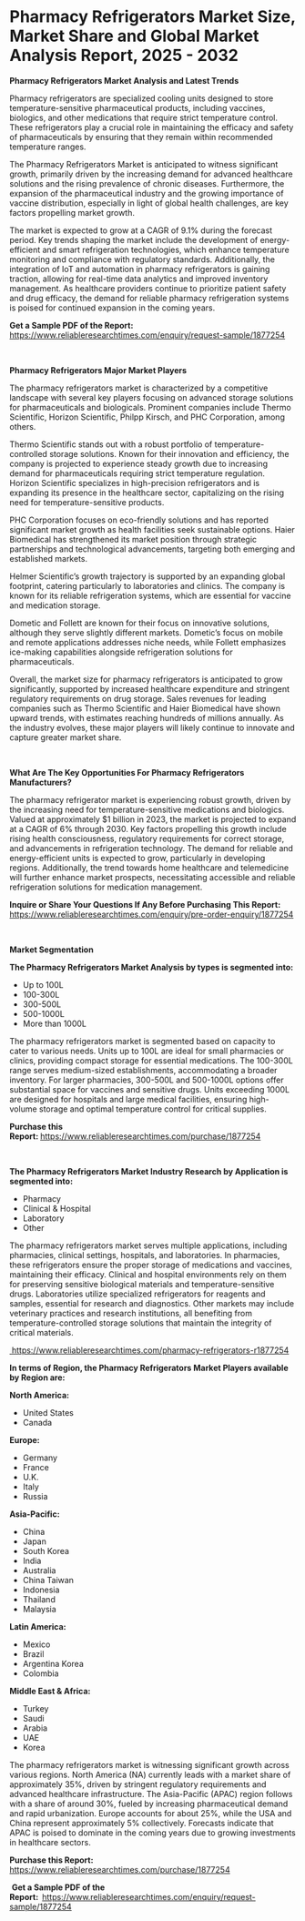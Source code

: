 <p><h1>Pharmacy Refrigerators Market Size, Market Share and Global Market Analysis Report, 2025 - 2032</h1></p><p><strong>Pharmacy Refrigerators Market Analysis and Latest Trends</strong></p>
<p><p>Pharmacy refrigerators are specialized cooling units designed to store temperature-sensitive pharmaceutical products, including vaccines, biologics, and other medications that require strict temperature control. These refrigerators play a crucial role in maintaining the efficacy and safety of pharmaceuticals by ensuring that they remain within recommended temperature ranges.</p><p>The Pharmacy Refrigerators Market is anticipated to witness significant growth, primarily driven by the increasing demand for advanced healthcare solutions and the rising prevalence of chronic diseases. Furthermore, the expansion of the pharmaceutical industry and the growing importance of vaccine distribution, especially in light of global health challenges, are key factors propelling market growth.</p><p>The market is expected to grow at a CAGR of 9.1% during the forecast period. Key trends shaping the market include the development of energy-efficient and smart refrigeration technologies, which enhance temperature monitoring and compliance with regulatory standards. Additionally, the integration of IoT and automation in pharmacy refrigerators is gaining traction, allowing for real-time data analytics and improved inventory management. As healthcare providers continue to prioritize patient safety and drug efficacy, the demand for reliable pharmacy refrigeration systems is poised for continued expansion in the coming years.</p></p>
<p><strong>Get a Sample PDF of the Report:&nbsp;</strong> <a href="https://www.reliableresearchtimes.com/enquiry/request-sample/1877254?utm_campaign=2244&utm_medium=2&utm_source=Github&utm_content=ia&utm_term=13042025&utm_id=pharmacy-refrigerators">https://www.reliableresearchtimes.com/enquiry/request-sample/1877254</a></p>
<p>&nbsp;</p>
<p><strong>Pharmacy Refrigerators Major Market Players</strong></p>
<p><p>The pharmacy refrigerators market is characterized by a competitive landscape with several key players focusing on advanced storage solutions for pharmaceuticals and biologicals. Prominent companies include Thermo Scientific, Horizon Scientific, Philpp Kirsch, and PHC Corporation, among others.</p><p>Thermo Scientific stands out with a robust portfolio of temperature-controlled storage solutions. Known for their innovation and efficiency, the company is projected to experience steady growth due to increasing demand for pharmaceuticals requiring strict temperature regulation. Horizon Scientific specializes in high-precision refrigerators and is expanding its presence in the healthcare sector, capitalizing on the rising need for temperature-sensitive products.</p><p>PHC Corporation focuses on eco-friendly solutions and has reported significant market growth as health facilities seek sustainable options. Haier Biomedical has strengthened its market position through strategic partnerships and technological advancements, targeting both emerging and established markets.</p><p>Helmer Scientific’s growth trajectory is supported by an expanding global footprint, catering particularly to laboratories and clinics. The company is known for its reliable refrigeration systems, which are essential for vaccine and medication storage.</p><p>Dometic and Follett are known for their focus on innovative solutions, although they serve slightly different markets. Dometic’s focus on mobile and remote applications addresses niche needs, while Follett emphasizes ice-making capabilities alongside refrigeration solutions for pharmaceuticals.</p><p>Overall, the market size for pharmacy refrigerators is anticipated to grow significantly, supported by increased healthcare expenditure and stringent regulatory requirements on drug storage. Sales revenues for leading companies such as Thermo Scientific and Haier Biomedical have shown upward trends, with estimates reaching hundreds of millions annually. As the industry evolves, these major players will likely continue to innovate and capture greater market share.</p></p>
<p>&nbsp;</p>
<p><strong>What Are The Key Opportunities For Pharmacy Refrigerators Manufacturers?</strong></p>
<p><p>The pharmacy refrigerator market is experiencing robust growth, driven by the increasing need for temperature-sensitive medications and biologics. Valued at approximately $1 billion in 2023, the market is projected to expand at a CAGR of 6% through 2030. Key factors propelling this growth include rising health consciousness, regulatory requirements for correct storage, and advancements in refrigeration technology. The demand for reliable and energy-efficient units is expected to grow, particularly in developing regions. Additionally, the trend towards home healthcare and telemedicine will further enhance market prospects, necessitating accessible and reliable refrigeration solutions for medication management.</p></p>
<p><strong>Inquire or Share Your Questions If Any Before Purchasing This Report:</strong> <a href="https://www.reliableresearchtimes.com/enquiry/pre-order-enquiry/1877254?utm_campaign=2244&utm_medium=2&utm_source=Github&utm_content=ia&utm_term=13042025&utm_id=pharmacy-refrigerators">https://www.reliableresearchtimes.com/enquiry/pre-order-enquiry/1877254</a></p>
<p>&nbsp;</p>
<p><strong>Market Segmentation</strong></p>
<p><strong>The Pharmacy Refrigerators Market Analysis by types is segmented into:</strong></p>
<p><ul><li>Up to 100L</li><li>100-300L</li><li>300-500L</li><li>500-1000L</li><li>More than 1000L</li></ul></p>
<p><p>The pharmacy refrigerators market is segmented based on capacity to cater to various needs. Units up to 100L are ideal for small pharmacies or clinics, providing compact storage for essential medications. The 100-300L range serves medium-sized establishments, accommodating a broader inventory. For larger pharmacies, 300-500L and 500-1000L options offer substantial space for vaccines and sensitive drugs. Units exceeding 1000L are designed for hospitals and large medical facilities, ensuring high-volume storage and optimal temperature control for critical supplies.</p></p>
<p><strong>Purchase this Report:&nbsp;</strong><a href="https://www.reliableresearchtimes.com/purchase/1877254?utm_campaign=2244&utm_medium=2&utm_source=Github&utm_content=ia&utm_term=13042025&utm_id=pharmacy-refrigerators">https://www.reliableresearchtimes.com/purchase/1877254</a></p>
<p>&nbsp;</p>
<p><strong>The Pharmacy Refrigerators Market Industry Research by Application is segmented into:</strong></p>
<p><ul><li>Pharmacy</li><li>Clinical & Hospital</li><li>Laboratory</li><li>Other</li></ul></p>
<p><p>The pharmacy refrigerators market serves multiple applications, including pharmacies, clinical settings, hospitals, and laboratories. In pharmacies, these refrigerators ensure the proper storage of medications and vaccines, maintaining their efficacy. Clinical and hospital environments rely on them for preserving sensitive biological materials and temperature-sensitive drugs. Laboratories utilize specialized refrigerators for reagents and samples, essential for research and diagnostics. Other markets may include veterinary practices and research institutions, all benefiting from temperature-controlled storage solutions that maintain the integrity of critical materials.</p></p>
<p><a href="https://www.reliableresearchtimes.com/pharmacy-refrigerators-r1877254?utm_campaign=2244&utm_medium=2&utm_source=Github&utm_content=ia&utm_term=13042025&utm_id=pharmacy-refrigerators">&nbsp;https://www.reliableresearchtimes.com/pharmacy-refrigerators-r1877254</a></p>
<p><strong>In terms of Region, the Pharmacy Refrigerators Market Players available by Region are:</strong></p>
<p>
    <p> <strong> North America: </strong>
        <ul>
            <li>United States</li>
            <li>Canada</li>
        </ul>
        </p> 
    <p> <strong> Europe: </strong>
        <ul>
            <li>Germany</li>
            <li>France</li>
            <li>U.K.</li>
            <li>Italy</li>
            <li>Russia</li>
        </ul>
        </p> 
    <p> <strong> Asia-Pacific: </strong>
        <ul>
            <li>China</li>
            <li>Japan</li>
            <li>South Korea</li>
            <li>India</li>
            <li>Australia</li>
            <li>China Taiwan</li>
            <li>Indonesia</li>
            <li>Thailand</li>
            <li>Malaysia</li>
        </ul>
        </p> 
    <p> <strong> Latin America: </strong>
        <ul>
            <li>Mexico</li>
            <li>Brazil</li>
            <li>Argentina Korea</li>
            <li>Colombia</li>
        </ul>
        </p> 
    <p> <strong> Middle East & Africa: </strong>
        <ul>
            <li>Turkey</li>
            <li>Saudi</li>
            <li>Arabia</li>
            <li>UAE</li>
            <li>Korea</li>
        </ul>
    </p>
    </p>
<p><p>The pharmacy refrigerators market is witnessing significant growth across various regions. North America (NA) currently leads with a market share of approximately 35%, driven by stringent regulatory requirements and advanced healthcare infrastructure. The Asia-Pacific (APAC) region follows with a share of around 30%, fueled by increasing pharmaceutical demand and rapid urbanization. Europe accounts for about 25%, while the USA and China represent approximately 5% collectively. Forecasts indicate that APAC is poised to dominate in the coming years due to growing investments in healthcare sectors.</p></p>
<p><strong>Purchase this Report: </strong><a href="https://www.reliableresearchtimes.com/purchase/1877254?utm_campaign=2244&utm_medium=2&utm_source=Github&utm_content=ia&utm_term=13042025&utm_id=pharmacy-refrigerators">https://www.reliableresearchtimes.com/purchase/1877254</a></p>
<p>&nbsp;<strong>Get a Sample PDF of the Report:&nbsp;&nbsp;</strong><a href="https://www.reliableresearchtimes.com/enquiry/request-sample/1877254?utm_campaign=2244&utm_medium=2&utm_source=Github&utm_content=ia&utm_term=13042025&utm_id=pharmacy-refrigerators">https://www.reliableresearchtimes.com/enquiry/request-sample/1877254</a></p>
<p><strong></strong></p>
<p><p></p><p></p><p></p></p>